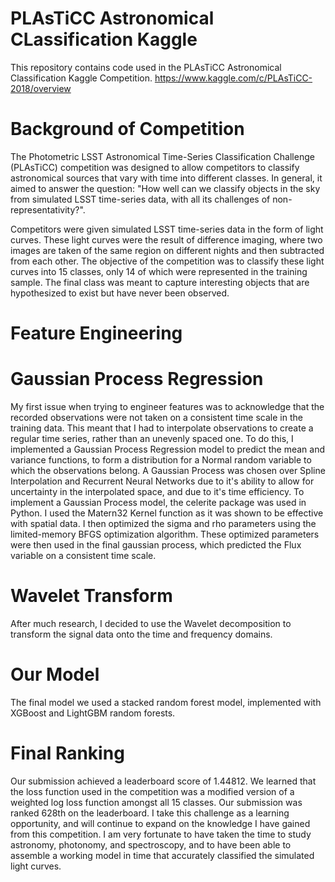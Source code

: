 # PLAsTiCC Astronomical CLassification Kaggle
This repository contains code used in the PLAsTiCC Astronomical Classification Kaggle Competition. 
https://www.kaggle.com/c/PLAsTiCC-2018/overview

# Background of Competition 
The Photometric LSST Astronomical Time-Series Classification Challenge (PLAsTiCC) competition was designed to allow competitors to classify astronomical sources that vary with time into different classes. In general, it aimed to answer the question:
"How well can we classify objects in the sky from simulated LSST time-series data, with all its challenges of non-representativity?".

Competitors were given simulated LSST time-series data in the form of light curves. These light curves were the result of difference imaging, where two images are taken of the same region on different nights and then subtracted from each other. The objective of the competition was to classify these light curves into 15 classes, only 14 of which were represented in the training sample. The final class was meant to capture interesting objects that are hypothesized to exist but have never been observed.

# Feature Engineering

# Gaussian Process Regression
My first issue when trying to engineer features was to acknowledge that the recorded observations were not taken on a consistent time scale in the training data. This meant that I had to interpolate observations to create a regular time series, rather than an unevenly spaced one. To do this, I implemented a Gaussian Process Regression model to predict the mean and variance functions, to form a distribution for a Normal random variable to which the observations belong. A Gaussian Process was chosen over Spline Interpolation and Recurrent Neural Networks due to it's ability to allow for uncertainty in the interpolated space, and due to it's time efficiency. 
To implement a Gaussian Process model, the celerite package was used in Python. I used the Matern32 Kernel function as it was shown to be effective with spatial data. I then optimized the sigma and rho parameters using the limited-memory BFGS optimization algorithm. These optimized parameters were then used in the final gaussian process, which predicted the Flux variable on a consistent time scale. 

# Wavelet Transform
After much research, I decided to use the Wavelet decomposition to transform the signal data onto the time and frequency domains. 

# Our Model
The final model we used a stacked random forest model, implemented with XGBoost and LightGBM random forests. 

# Final Ranking
Our submission achieved a leaderboard score of 1.44812. We learned that the loss function used in the competition was a modified version of a weighted log loss function amongst all 15 classes. 
Our submission was ranked 628th on the leaderboard. I take this challenge as a learning opportunity, and will continue to expand on the  knowledge I have gained from this competition. I am very fortunate to have taken the time to study astronomy, photonomy, and spectroscopy, and to have been able to assemble a working model in time that accurately classified the simulated light curves.
